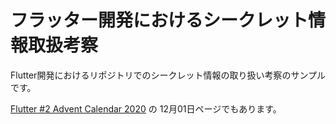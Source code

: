 # フラッター開発におけるシークレット情報取扱考察

Flutter開発におけるリポジトリでのシークレット情報の取り扱い考察のサンプルです。

[Flutter #2 Advent Calendar 2020](https://qiita.com/advent-calendar/2020/flutter-2) の 12月01日ページでもあります。
